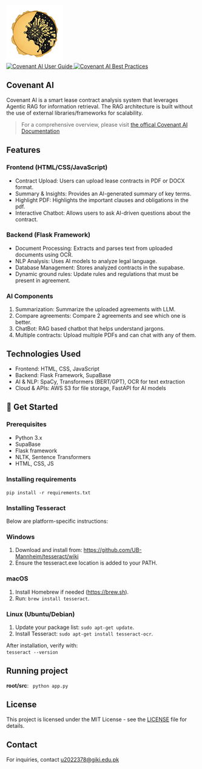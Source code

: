 
<img src="assests/logo.png" alt="Covenant AI Logo" width="150" height="150">

<div align="left">
   <a href="https://sehat-inc.github.io/covenant-ai/">
      <img src="https://img.shields.io/badge/Docs-Covenant%20AI%20User%20Guide-blueviolet?style=flat&logo=read-the-docs" alt="Covenant AI User Guide">
   </a>
   <a href="https://www.bestpractices.dev/projects/9976">
      <img src="https://www.bestpractices.dev/projects/9976/badge" alt="Covenant AI Best Practices">
   </a>
</div>

## Covenant AI

Covenant AI is a smart lease contract analysis system that leverages Agentic RAG for information retrieval.
The RAG architecture is built without the use of external libraries/frameworks for scalability. 

> For a comprehensive overview, please visit [the offical Covenant AI Documentation](https://sehat-inc.github.io/covenant-ai/) 


## Features

### Frontend (HTML/CSS/JavaScript)
- Contract Upload: Users can upload lease contracts in PDF or DOCX format.
- Summary & Insights: Provides an AI-generated summary of key terms.
- Highlight PDF: Highlights the important clauses and obligations in the pdf.
- Interactive Chatbot: Allows users to ask AI-driven questions about the contract.

### Backend (Flask Framework)
- Document Processing: Extracts and parses text from uploaded documents using OCR.
- NLP Analysis: Uses AI models to analyze legal language.
- Database Management: Stores analyzed contracts in the supabase.
- Dynamic ground rules: Update rules and regulations that must be present in agreement. 

### AI Components
1. Summarization: Summarize the uploaded agreements with LLM.
2. Compare agreements: Compare 2 agreements and see which one is better.
3. ChatBot: RAG based chatbot that helps understand jargons.
4. Multiple contracts: Upload multiple PDFs and can chat with any of them.

## Technologies Used
- Frontend: HTML, CSS, JavaScript
- Backend: Flask Framework, SupaBase
- AI & NLP: SpaCy, Transformers (BERT/GPT), OCR for text extraction
- Cloud & APIs: AWS S3 for file storage, FastAPI for AI models


## 📜 Get Started


### **Prerequisites**
- Python 3.x
- SupaBase
- Flask framework
- NLTK, Sentence Transformers
- HTML, CSS, JS


### Installing requirements
`pip install -r requirements.txt`

### Installing Tesseract
Below are platform-specific instructions:

### Windows
1. Download and install from:
   https://github.com/UB-Mannheim/tesseract/wiki
2. Ensure the tesseract.exe location is added to your PATH.

### macOS
1. Install Homebrew if needed (https://brew.sh).
2. Run: `brew install tesseract`.

### Linux (Ubuntu/Debian)
1. Update your package list: `sudo apt-get update`.
2. Install Tesseract: `sudo apt-get install tesseract-ocr`.

After installation, verify with:  
`tesseract --version`


## Running project
**root/src**:
                  ` python app.py`
## License
This project is licensed under the MIT License - see the [LICENSE](LICENSE) file for details.

## Contact
For inquiries, contact u2022378@giki.edu.pk